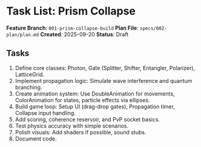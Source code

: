 # Task List: Prism Collapse

**Feature Branch**: `001-prism-collapse-build`
**Plan File**: `specs/002-plan/plan.md`
**Created**: 2025-09-20
**Status**: Draft

## Tasks
1. Define core classes: Photon, Gate (Splitter, Shifter, Entangler, Polarizer), LatticeGrid.
2. Implement propagation logic: Simulate wave interference and quantum branching.
3. Create animation system: Use DoubleAnimation for movements, ColorAnimation for states, particle effects via ellipses.
4. Build game loop: Setup UI (drag-drop gates), Propagation timer, Collapse input handling.
5. Add scoring, coherence reservoir, and PvP socket basics.
6. Test physics accuracy with simple scenarios.
7. Polish visuals: Add shaders if possible, sound stubs.
8. Document code.
